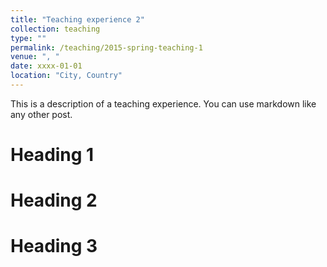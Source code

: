 ```yaml
---
title: "Teaching experience 2"
collection: teaching
type: ""
permalink: /teaching/2015-spring-teaching-1
venue: ", "
date: xxxx-01-01
location: "City, Country"
---
```


This is a description of a teaching experience. You can use markdown like any other post.

Heading 1
======

Heading 2
======

Heading 3
======
